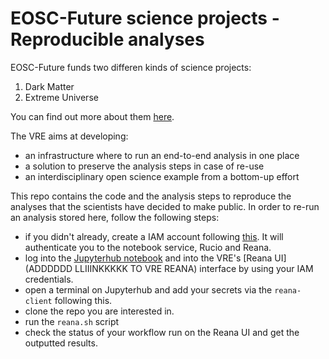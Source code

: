 # EOSC-Future science projects - Reproducible analyses

EOSC-Future funds two differen kinds of science projects:
1. Dark Matter 
2. Extreme Universe

You can find out more about them [here](https://escape2020.pages.in2p3.fr/virtual-environment/home/). 

The VRE aims at developing:
- an infrastructure where to run an end-to-end analysis in one place
- a solution to preserve the analysis steps in case of re-use 
- an interdisciplinary open science example from a bottom-up effort

This repo contains the code and the analysis steps to reproduce the analyses that the scientists have decided to make public. 
In order to re-run an analysis stored here, follow the following steps:

- if you didn't already, create a IAM account following [this](https://datalake-rucio.docs.cern.ch/). It will authenticate you to the notebook service, Rucio and Reana. 
- log into the [Jupyterhub notebook](https://escape-notebook.cern.ch/) and into the VRE's [Reana UI](ADDDDDD LLIIINKKKKK TO VRE REANA) interface by using your IAM credentials. 
- open a terminal on Jupyterhub and add your secrets via the `reana-client` following this. 
- clone the repo you are interested in. 
- run the `reana.sh` script 
- check the status of your workflow run on the Reana UI and get the outputted results. 
